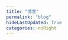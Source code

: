 ```yaml
---
title: "博客"
permalink: "blog"
hideLastUpdated: True
categories: noRight
---
```

<!--参考大佬的界面 https://xin-tan.com/guide/  暂时 404 了，作者更新网站地址为 https://xxoo521.com/ 不知道是不是放弃vuepress了  -->  
<!-- > 最近更新 👇 -->

<template>
    <div>
    <!--标签列表-->
      <div class="my-blog-head">
        <h3>标签 </h3>
        <div class="my-tag-box">
          <div
            class='my-tags' 
            :class="{ 'select-tag': tag == selectedTag, 'normal-tag': tag != selectedTag }"
            @click="myFlitter( tag )"
            v-for="tag in tags"
            style="margin: 5px;">{{ tag == 'blog' ? '全部' : tag }}</div>
        </div>
      </div>
      <el-divider></el-divider>
      <div class="my-card" :body-style="{ padding: '5px' }" v-for="(post, index) in topPublishPosts">
        <div>
          <span class="page-title"><el-link :underline="false" :href="post.path" type="primary"><strong>{{ post.title }}</strong></el-link></span>
          <div v-if="post.frontmatter.tag" style="display: inline-block; float: right;">
            <span class="this-tag"
              v-for="item in post.frontmatter.tag"
              @click="myFlitter( item )"
              ><span v-if="item !== 'blog'">{{ item }}</span></span>
          </div>
          <div class="bottom clearfix">
            <br>
            <span><small><i class="el-icon-time"></i>  {{ post.formatDay }}</small></span>
            <el-link
              class="read-more"
              :href="post.path" 
              type="primary" 
              :underline="false"
            >阅读全文</el-link>
          </div>
        </div>
      </div>
      <div @click="loadMore" class="page-guide-btn" v-show="showBtn">
        <div ref="btn">加载更多</div>
      </div>
    </div>
</template>

<script>
export default {
  data() {
    return {
      step: 12,
      posts: [],
      tags: [],
      page: 1,
      num: 0,
      showBtn: true,
      selectedTag: "blog"
    }
  },

  mounted() {
    this.posts = []
    var temp = this.$site.pages
    // 筛选标签中带有 blog 标志的文章

    for (var i = 0; i < temp.length; i++) {
      if (temp[i].frontmatter.tag) {
        var tempTag = temp[i].frontmatter.tag
        for (var j = 0; j < tempTag.length; j++){
          var isInTags = false
          for (var k = 0; k < this.tags.length; k++){
            if (tempTag[j] === this.tags[k]){
              isInTags = true
            }
          }
          if (!isInTags) {
            this.tags.push(tempTag[j])
          }
        }
        if (tempTag == 'blog' || 'blog' == tempTag[0]){
          this.posts.push(temp[i])
        }
      }
    }
    this.num = this.posts.length
  },

  computed: {
    topPublishPosts() {
      this.showBtn =  this.page * this.step < this.num
      return this.getTopKPosts(this.page * this.step)
    }
  },

  methods: {
    getTopKPosts(num) {
      const re = /.*\/(.*?)\.(html|md)/

      return this.posts
        .map(post => {
          const execs = re.exec(post.relativePath)
          return {
            ...post,
            updateTimestamp: (new Date(post.frontmatter.date)).getTime(),
            filename: execs ? execs['1'] : '',
            formatDay: this.formatDate(new Date(post.frontmatter.date))
          }
        })
        .sort((a, b) => b.updateTimestamp - a.updateTimestamp)
        .slice(0, num)
    },
    
    formatDate(date) {
      if (!(date instanceof Date)) {
        return 
      }

      return `${date.getFullYear()}-${date.getMonth() + 1}-${date.getDate()}`
    },

    loadMore() {
      this.page += 1
    },

    myFlitter(tag) {
      this.selectedTag = tag
      this.page = 1
      this.posts = []
      var temp = this.$site.pages

      for (var i = 0; i < temp.length; i++) {
        if (temp[i].frontmatter.tag) {
          var tempTag = temp[i].frontmatter.tag

          for (var j = 0; j < tempTag.length; j++) {
            if (tempTag[j] === tag) {
              this.posts.push(temp[i])
              break
            }
          }
        }
      }
      // console.log(this.posts)
      this.num = this.posts.length
    }
  }
}
</script>

<style lang="stylus" scoped>
.my-tag-box {
  /* height: 100px; */
  display: flex;
  flex-flow: row wrap;
  align-content: flex-start
}

.my-tags {
  padding: 0.3rem .5rem;
  display: inline-block;
  cursor: pointer;
  transition: all 0.5s ease;
  border-radius: 3px;
  font-size: 14px;
  color: var(--secondary-text);
}

.my-tags:hover, .select-tag {
  color: var(--regular-text);
  font-weight: 600;
}

.my-card {
  animation: showup .6s forwards;
  border-bottom: 1px solid var(--border-color);
  padding: 1rem 0;
  .page-title .el-link {
    transition all .2s
    color: var(--primary-text)
    /* color: darken(var(--primary-text), 10%) */
    &:hover {
      color: var(--main-color);
      border-left: 2px solid var(--main-color);
      padding-left: 9px;
      transition: all .3s;
    }
  }
}

.this-tag {
  font-size: small;
  color: var(--secondary-text);
  margin-left: 10px;
  /* background: linear-gradient(120deg,#fff 50%,#f1f6f5 0); */
}

.this-tag:hover {
  cursor: pointer;
  color: var(--main-color);
  border-bottom: 1px dotted var(--main-color);
}

.read-more {
  float: right;
  background: var(--bg-color);
  padding: 3px 10px;
  border-radius: 3px;
  color: var(--regular-text);
}

@keyframes showup {
  0% {
    transform: translateY(3rem);
    opacity: 0;
  }
  100% {
    transform: translateY(0);
    opacity: 1;
  }
}
</style>

<style lang="stylus">
.page-guide-btn {
  text-align: center;
  margin: 30px 0;
  animation: showup 1s forwards;
}

.page-guide-btn div {
  display: inline-block;
  padding: 0.6rem 1.2rem;
  transition: all 0.3s ease;
  box-sizing: border-box;
  border: 1px solid var(--border-color);
  border-radius: 3px;
}

.page-guide-btn div:hover {
  background-color: var(--bg-color)
  /* background-color: darken(var(--bg-color), 50%); */
  cursor: pointer;
}

.el-divider {
  background-color: var(--border-color)
}
</style>
